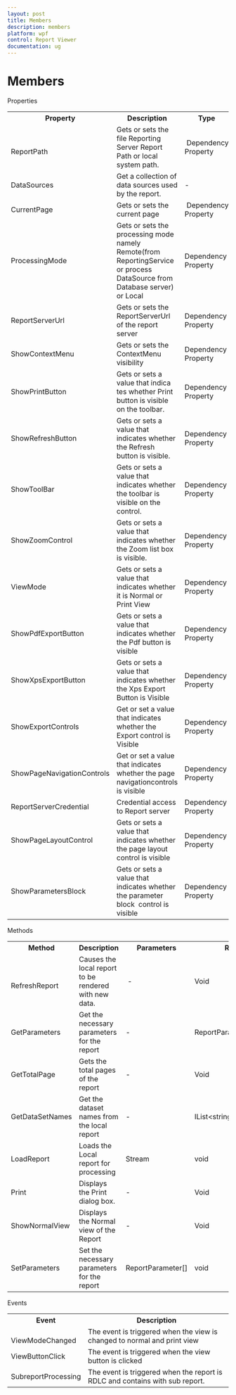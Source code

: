 ```yaml
---
layout: post
title: Members
description: members
platform: wpf
control: Report Viewer
documentation: ug
---
```


# Members

Properties

<table>
<tr>
<th>
Property</th><th>
Description</th><th>
Type</th><th>
Data Type</th></tr>
<tr>
<td>
<br>ReportPath</td><td>
Gets or sets the file Reporting Server Report Path or local system path.</td><td>
 Dependency Property</td><td>
string </td></tr>
<tr>
<td>
DataSources</td><td>
Get a collection of data sources used by the report.</td><td>
-</td><td>
ReportDataSourceCollection</td></tr>
<tr>
<td>
CurrentPage</td><td>
Gets or sets the current page</td><td>
 Dependency Property</td><td>
Int</td></tr>
<tr>
<td>
ProcessingMode</td><td>
Gets or sets the processing mode namely Remote(from ReportingService or process DataSource from Database server) or Local</td><td>
Dependency Property </td><td>
Enum</td></tr>
<tr>
<td>
ReportServerUrl</td><td>
Gets or sets the ReportServerUrl of the report server</td><td>
Dependency Property </td><td>
String</td></tr>
<tr>
<td>
ShowContextMenu</td><td>
Gets or sets the ContextMenu visibility</td><td>
Dependency Property </td><td>
Boolean</td></tr>
<tr>
<td>
ShowPrintButton</td><td>
Gets or sets a value that indica tes whether Print button is visible on the toolbar.</td><td>
Dependency Property </td><td>
Boolean</td></tr>
<tr>
<td>
ShowRefreshButton</td><td>
Gets or sets a value that indicates whether the Refresh button is visible.</td><td>
Dependency Property </td><td>
Boolean</td></tr>
<tr>
<td>
ShowToolBar</td><td>
Gets or sets a value that indicates whether the toolbar is visible on the control.</td><td>
Dependency Property </td><td>
Boolean</td></tr>
<tr>
<td>
ShowZoomControl</td><td>
Gets or sets a value that indicates whether the Zoom list box is visible.</td><td>
Dependency Property </td><td>
Boolean</td></tr>
<tr>
<td>
ViewMode</td><td>
Gets or sets a value that indicates whether it is Normal or Print View</td><td>
Dependency Property</td><td>
enum</td></tr>
<tr>
<td>
ShowPdfExportButton</td><td>
Gets or sets a value that indicates whether the Pdf button is visible </td><td>
Dependency Property</td><td>
Boolean</td></tr>
<tr>
<td>
ShowXpsExportButton</td><td>
Gets or sets a value that indicates whether the Xps Export Button is Visible</td><td>
Dependency Property</td><td>
Boolean</td></tr>
<tr>
<td>
ShowExportControls</td><td>
Get or set a value that indicates whether the Export control is Visible</td><td>
Dependency Property</td><td>
Boolean</td></tr>
<tr>
<td>
ShowPageNavigationControls</td><td>
Get or set a value that indicates whether the page navigationcontrols is visible</td><td>
Dependency Property</td><td>
Boolean</td></tr>
<tr>
<td>
ReportServerCredential</td><td>
Credential access to Report server</td><td>
Dependency Property</td><td>
ICredentials</td></tr>
<tr>
<td>
ShowPageLayoutControl</td><td>
Gets or sets a value that indicates whether the page layout control is visible</td><td>
Dependency Property</td><td>
Boolean</td></tr>
<tr>
<td>
ShowParametersBlock</td><td>
Gets or sets a value that indicates whether the parameter block  control is visible</td><td>
Dependency Property</td><td>
Boolean</td></tr>
</table>

Methods 

<table>
<tr>
<th>
Method</th><th>
Description</th><th>
Parameters</th><th>
Return Type</th></tr>
<tr>
<td>
<br>RefreshReport</br></td><td>
Causes the local report to be rendered with new data.</td><td>
 -</td><td>
Void</td></tr>
<tr>
<td>
GetParameters</td><td>
Get the necessary parameters for the report</td><td>
-</td><td>
ReportParameterInfoCollection</td></tr>
<tr>
<td>
GetTotalPage</td><td>
Gets the total pages of the report</td><td>
-</td><td>
Void</td></tr>
<tr>
<td>
GetDataSetNames</td><td>
Get the dataset names from the local report</td><td>
-</td><td>
IList&lt;string&gt;</td></tr>
<tr>
<td>
LoadReport</td><td>
Loads the Local report for processing</td><td>
Stream</td><td>
void</td></tr>
<tr>
<td>
Print</td><td>
Displays the Print dialog box.</td><td>
-</td><td>
Void</td></tr>
<tr>
<td>
ShowNormalView</td><td>
Displays the Normal view of the Report</td><td>
-</td><td>
Void</td></tr>
<tr>
<td>
SetParameters</td><td>
Set the necessary parameters for the report</td><td>
ReportParameter[]</td><td>
void</td></tr>
</table>


Events

<table>
<tr>
<th>
Event</th><th>
Description</th></tr>
<tr>
<td>
<br>ViewModeChanged</td><td>
The event is triggered when the view is changed to normal and print view</td></tr>
<tr>
<td>
ViewButtonClick</td><td>
The event is triggered when the view button is clicked</td></tr>
<tr>
<td>
SubreportProcessing</td><td>
The event is triggered when the report is RDLC and contains with sub report.</td></tr>
</table>